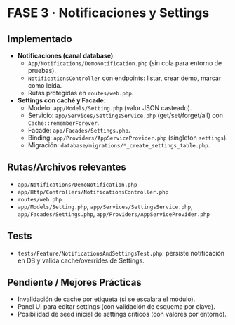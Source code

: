 # FASE 3 · Notificaciones y Settings

## Implementado
- **Notificaciones (canal database)**:
  - `App/Notifications/DemoNotification.php` (sin cola para entorno de pruebas).
  - `NotificationsController` con endpoints: listar, crear demo, marcar como leída.
  - Rutas protegidas en `routes/web.php`.
- **Settings con caché y Facade**:
  - Modelo: `app/Models/Setting.php` (valor JSON casteado).
  - Servicio: `app/Services/SettingsService.php` (get/set/forget/all) con `Cache::rememberForever`.
  - Facade: `app/Facades/Settings.php`.
  - Binding: `app/Providers/AppServiceProvider.php` (singleton `settings`).
  - Migración: `database/migrations/*_create_settings_table.php`.

## Rutas/Archivos relevantes
- `app/Notifications/DemoNotification.php`
- `app/Http/Controllers/NotificationsController.php`
- `routes/web.php`
- `app/Models/Setting.php`, `app/Services/SettingsService.php`, `app/Facades/Settings.php`, `app/Providers/AppServiceProvider.php`

## Tests
- `tests/Feature/NotificationsAndSettingsTest.php`: persiste notificación en DB y valida cache/overrides de Settings.

## Pendiente / Mejores Prácticas
- Invalidación de cache por etiqueta (si se escalara el módulo).
- Panel UI para editar settings (con validación de esquema por clave).
- Posibilidad de seed inicial de settings críticos (con valores por entorno).
